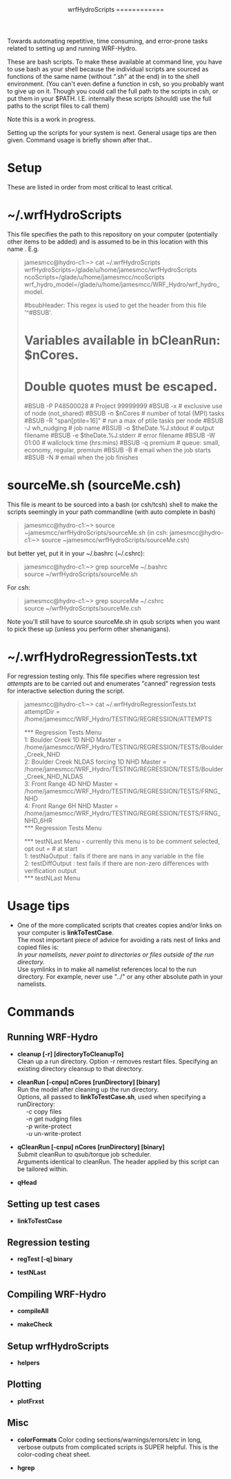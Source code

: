 <header>
wrfHydroScripts
============
</header>
<main>

Towards automating repetitive, time consuming, and error-prone tasks related to setting up and running WRF-Hydro.  

These are bash scripts. To make these available at command line, you have to use bash as your shell because the 
individual scripts are sourced as functions of the same name (without ".sh" at the end) in to the shell 
environment. (You can't even define a function in csh, so you probably want to give up on it. Though you could
call the full path to the scripts in csh, or put them in your $PATH. I.E. internally these scripts (should) use 
the full paths to the script files to call them)

Note this is a work in progress.  

Setting up the scripts for your system is next.  General usage tips are then given. Command usage is briefly shown after that.. 

# Setup
These are listed in order from most critical to least critical. 

# ~/.wrfHydroScripts            
This file specifies the path to this repository on your computer (potentially other items to be added) and is 
assumed to be in this location with this name . E.g. 

> jamesmcc@hydro-c1:~> cat ~/.wrfHydroScripts  
> wrfHydroScripts=/glade/u/home/jamesmcc/wrfHydroScripts
> ncoScripts=/glade/u/home/jamesmcc/ncoScripts
> wrf_hydro_model=/glade/u/home/jamesmcc/WRF_Hydro/wrf_hydro_model.
>
> #bsubHeader: This regex is used to get the header from this file '^#BSUB'.
> #            Variables available in bCleanRun: $nCores.
> #            Double quotes must be escaped.
> #BSUB -P P48500028                      # Project 99999999
> #BSUB -x                                # exclusive use of node (not_shared)
> #BSUB -n $nCores                            # number of total (MPI) tasks
> #BSUB -R \"span[ptile=16]\"               # run a max of ptile tasks per node
> #BSUB -J  wh_nudging                    # job name
> #BSUB -o $theDate.%J.stdout  # output filename
> #BSUB -e $theDate.%J.stderr  # error filename
> #BSUB -W 01:00                          # wallclock time (hrs:mins)
> #BSUB -q premium                        # queue: small, economy, regular, premium
> #BSUB -B                                # email when the job starts
> #BSUB -N                                # email when the job finishes

# sourceMe.sh (sourceMe.csh)
This file is meant to be sourced into a bash (or csh/tcsh) shell to make the scripts seemingly in your path commandline (with auto complete in bash) 

> jamesmcc@hydro-c1:~> source ~jamesmcc/wrfHydroScripts/sourceMe.sh 
> (in csh: jamesmcc@hydro-c1:~> source ~jamesmcc/wrfHydroScripts/sourceMe.csh)

but better yet, put it in your ~/.bashrc (~/.cshrc):

> jamesmcc@hydro-c1:~> grep sourceMe ~/.bashrc  
> source ~/wrfHydroScripts/sourceMe.sh  

For csh:
> jamesmcc@hydro-c1:~> grep sourceMe ~/.cshrc  
> source ~/wrfHydroScripts/sourceMe.csh  

Note you'll still have to source sourceMe.sh in qsub scripts when you want to pick these up (unless you perform other shenanigans). 

# ~/.wrfHydroRegressionTests.txt
For regression testing only. This file specifies where regression test _attempts_ are to be carried out and enumerates "canned" regression tests for
interactive selection during the script.

> jamesmcc@hydro-c1:~> cat ~/.wrfHydroRegressionTests.txt  
> attemptDir = /home/jamesmcc/WRF_Hydro/TESTING/REGRESSION/ATTEMPTS  
>   
> *** Regression Tests Menu  
> 1: Boulder Creek 1D NHD Master = /home/jamesmcc/WRF_Hydro/TESTING/REGRESSION/TESTS/Boulder_Creek_NHD  
> 2: Boulder Creek NLDAS forcing 1D NHD Master = /home/jamesmcc/WRF_Hydro/TESTING/REGRESSION/TESTS/Boulder_Creek_NHD_NLDAS  
> 3: Front Range   4D NHD Master = /home/jamesmcc/WRF_Hydro/TESTING/REGRESSION/TESTS/FRNG_NHD  
> 4: Front Range   6H NHD Master = /home/jamesmcc/WRF_Hydro/TESTING/REGRESSION/TESTS/FRNG_NHD_6HR  
> *** Regression Tests Menu   
>   
>     
> *** testNLast Menu - currently this menu is to be comment selected, opt out = # at start  
> 1: testNaOutput   : fails if there are nans in any variable in the file  
> 2: testDiffOutput : test fails if there are non-zero differences with verification output  
> *** testNLast Menu  

# Usage tips

* One of the more complicated scripts that creates copies and/or links on your computer is __linkToTestCase__.   
  The most important piece of advice for avoiding a rats nest of links and copied files is:  
  _In your namelists, never point to directories or files outside of the run directory._   
  Use symlinks in to make all namelist references local to the run directory. For example, never use "../" or
  any other absolute path in your namelists. 


# Commands
## Running WRF-Hydro
* __cleanup [-r] [directoryToCleanupTo]__  
  Clean up a run directory. Option -r removes restart files. Specifying an existing directory cleansup to that directory.
  
* __cleanRun [-cnpu] nCores [runDirectory] [binary]__  
  Run the model after cleaning up the run directory.  
  Options, all passed to __linkToTestCase.sh__, used when specifying a runDirectory:  
  &nbsp;&nbsp;&nbsp;&nbsp;&nbsp;_-c_  copy files  
  &nbsp;&nbsp;&nbsp;&nbsp;&nbsp;_-n_  get nudging files  
  &nbsp;&nbsp;&nbsp;&nbsp;&nbsp;_-p_  write-protect  
  &nbsp;&nbsp;&nbsp;&nbsp;&nbsp;_-u_  un-write-protect
  
* __qCleanRun [-cnpu] nCores [runDirectory] [binary]__  
  Submit cleanRun to qsub/torque job scheduler.  
  Arguments identical to cleanRun. The header applied by this script can be tailored within. 
  
* __qHead__
  
## Setting up test cases
* __linkToTestCase__

## Regression testing
* __regTest [-q] binary__

* __testNLast__

## Compiling WRF-Hydro
* __compileAll__

* __makeCheck__

## Setup wrfHydroScripts
* __helpers__

## Plotting 
* __plotFrxst__


## Misc
* __colorFormats__
Color coding sections/warnings/errors/etc in long, verbose outputs from complicated scripts is SUPER helpful. This is 
the color-coding cheat sheet.

* __hgrep__







</main>
